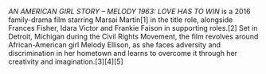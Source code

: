 _AN AMERICAN GIRL STORY – MELODY 1963: LOVE HAS TO WIN_ is a 2016 family-drama film starring Marsai Martin[1] in the title role, alongside Frances Fisher, Idara Victor and Frankie Faison in supporting roles.[2] Set in Detroit, Michigan during the Civil Rights Movement, the film revolves around African-American girl Melody Ellison, as she faces adversity and discrimination in her hometown and learns to overcome it through her creativity and imagination.[3][4][5]
